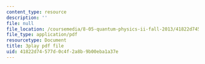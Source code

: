 ```yaml
---
content_type: resource
description: ''
file: null
file_location: /coursemedia/8-05-quantum-physics-ii-fall-2013/41822d74577d0c4f2a8b9b00eba1a37e_8yvmHBGcNbg.pdf
file_type: application/pdf
resourcetype: Document
title: 3play pdf file
uid: 41822d74-577d-0c4f-2a8b-9b00eba1a37e
---
```

